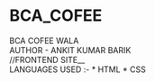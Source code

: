 # BCA_COFEE
BCA COFEE WALA
<br>
AUTHOR - ANKIT KUMAR BARIK
<br>
//FRONTEND SITE__
<br>
LANGUAGES USED :- * HTML * CSS
